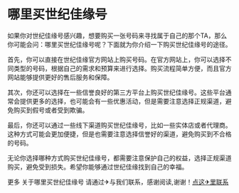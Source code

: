 # 哪里买世纪佳缘号

如果你对世纪佳缘号感兴趣，想要购买一张号码来寻找属于自己的那个TA，那么你可能会问：哪里买世纪佳缘号呢？下面就为你介绍一下购买世纪佳缘号的途径。

首先，你可以直接在世纪佳缘官方网站上购买号码。在官方网站上，你可以选择不同类型的号码，根据自己的需求和预算来进行选择。购买流程简单方便，而且官方网站能够提供更好的售后服务和保障。

其次，你还可以选择在一些信誉良好的第三方平台上购买世纪佳缘号。这些平台通常会提供更多的选择，也可能会有一些优惠活动，但是需要注意选择正规渠道，避免购买到假号或者受到欺骗。

最后，你还可以通过一些线下渠道购买世纪佳缘号，比如一些实体店或者代理商。这种方式可能会更加便捷，但是也需要注意选择信誉好的渠道，避免购买到不合格的号码。

无论你选择哪种方式购买世纪佳缘号，都需要注意保护自己的权益，选择正规渠道购买，避免受到损失。希望你能够通过世纪佳缘找到自己的幸福。

更多 关于哪里买世纪佳缘号 请通过✈与我们联系，感谢阅读,谢谢！[点这✈里联系](https://acc.k02.cc)
